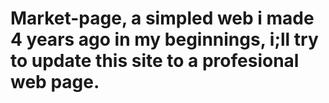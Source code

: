 # Market-page, a simpled web i made 4 years ago in my beginnings, i;ll try to update this site to a profesional web page.
